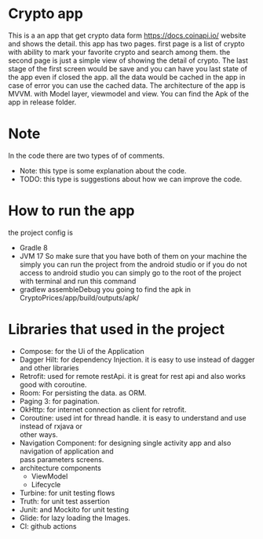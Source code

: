# Crypto app
This is a an app that get crypto data form https://docs.coinapi.io/ website and shows the detail.
this app has two pages. first page is a list of crypto with ability to mark your favorite crypto and search among them.
the second page is just a simple view of showing the detail of crypto.
The last stage of the first screen would be save and you can have you last state of the app even if closed the app.
all the data would be cached in the app in case of error you can use the cached data.
The architecture of the app is MVVM. with Model layer, viewmodel and view.
You can find the Apk of the app in release folder.

# Note
In the code there are two types of of comments.
* Note: this type is some explanation about the code.
* TODO: this type is suggestions about how we can improve the code.

# How to run the app
the project config is 
* Gradle 8
* JVM 17
So make sure that you have both of them on your machine the simply you can run the project from the android studio 
or if you do not access to android studio you can simply go to the root of the project with terminal and run this command
* gradlew assembleDebug
you going to find the apk in CryptoPrices/app/build/outputs/apk/

# Libraries that used in the project
* Compose: for the Ui of the Application
* Dagger Hilt: for dependency Injection. it is easy to use instead of dagger and other libraries
* Retrofit: used for remote restApi. it is great for rest api and also works good with coroutine.
* Room: For persisting the data. as ORM.
* Paging 3: for pagination.
* OkHttp: for internet connection as client for retrofit.
* Coroutine: used int for thread handle. it is easy to understand and use instead of rxjava or  
  other ways.
* Navigation Component: for designing single activity app and also navigation of application and  
  pass parameters screens.
* architecture components
    * ViewModel
    * Lifecycle
* Turbine: for unit testing flows
* Truth: for unit test assertion
* Junit: and Mockito for unit testing
* Glide: for lazy loading the Images.
* CI: github actions